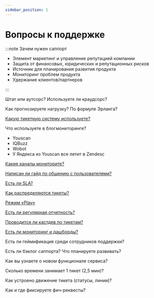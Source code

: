 ```yaml
---
sidebar_position: 1
---
```

# Вопросы к поддержке

:::note Зачем нужен саппорт

- Элемент маркетинг и управление репутацией компании
- Защита от финансовых, юридических и репутационных рисков
- Источник для планирования развития продукта
- Мониторинг проблем продукта
- Удержание клиентов/партнеров

:::

Штат или аутсорс? Используете ли краудсорс?

Как прогнозируете нагрузку? По формуле Эрланга?

[Какую тикетную систему используете?](./tickets.md)

Что используете в блогмониторинге?
- Youscan
- IQBuzz
- Wobot
- У Яндекса из Youscan все летит в Zendesc

[Какие каналы мониторите?](./channels.md)

[Написан ли гайд по общению с пользователями?](./guideline.md)

[Есть ли SLA?](./sla.md)

[Как распределяются тикеты?](./distribution-tickets.md)

[Режим «Play»](./play.md)

[Есть ли регулярная отчетность?](./feedback.md)

[Проводится ли кастдев по тикетам?](./custdev.md)

[Есть ли мониторинг и дашборды?](./monitoring.md)

Есть ли геймификация среди сотрудников поддержки?

Есть ли бэклог саппорта? Что планируете развивать?

Как вы узнаете о новом функционале сервиса?

Сколько времени занимает 1 тикет (2,5 мин)?

Как устроено движение тикета (статусы, линии)?

Как и где фиксируете фич-реквесты?



